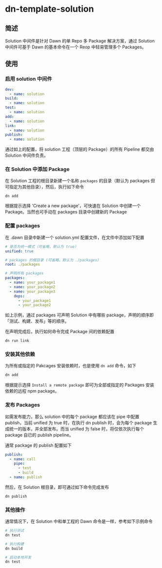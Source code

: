 # dn-template-solution

## 简述

Solution 中间件是针对 Dawn 的单 Repo 多 Package 解决方案，通过 Solution 中间件可基于 Dawn 的基本命令在一个 Reop 中轻易管理多个 Packages。

## 使用

### 启用 solution 中间件

```yml
dev:
  - name: solution
build:
  - name: solution
test:
  - name: solution
add:
  - name: solution
link:
  - name: solution
publish:
  - name: solution
```

通过如上的配置，将 solution 工程（顶层的 Package）的所有 Pipeline 都交由 Solution 中间件负责。

### 在 Solution 中添加 Package

在 Solution 工程的根目录新建一个名称 `packages` 的目录（默认为 packages 但可指定为其他目录），然后，执行如下命令
```
dn add 
```

根据提示选择 'Create a new package'，可快速在 Solution 中创建一个 Package。当然也可手动在 packages 目录中创建新的 Package

### 配置 packages

在 .dawn 目录中新建一个 solution.yml 配置文件，在文件中添加如下配置

```yml
# 是否为统一模式（可省略，默认为 true）
unified: true

# packages 的根目录 (可省略，默认为 ./packages)
root: ./packages

# 声明所有 packages
packages:
  - name: your_package1
  - name: your_package2
  - name: your_package3
    deps:
      - your_package1
      - your_package2
```

如上示例，通过 packages 可声明 Solution 中有哪些 package，声明的顺序即「测试、构建、发布」等的顺序。

在声明完成后，执行如何命令完成 Package 间的依赖配置

```bash
dn run link
```

### 安装其他依赖

为所有或指定的 Pakcages 安装依赖时，也是使用 `dn add` 命令，如下

```bash
dn add
```

根据提示选择 `Install a remote package` 即可为全部或指定的 Packages 安装依赖的远程 npm package。

### 发布 Packages

如需发布能力，那么 solution 中的每个 package 都应该在 pipe 中配置 publish，当前 unified 为 true 时，在执行 dn publish 时，会为每个 package 生成统一的版本，并全部发布。而当 unified 为 false 时，将仅依次执行每个 package 自已的 publish pipeline。

通常 package 的 publish 配置如下

```yml
publish:
  - name: call
    pipe:
      - test
      - build
  - name: publish 
```

然后，在 Solution 根目录，即可通过如下命令完成发布

```bash
dn publish
```

### 其他操作 

通常情况下，在 Solution 中和单工程的 Dawn 命令是一样，参考如下示例命令

```bash
# 执行测试
dn test

# 执行构建
dn build

# 启动本地开发
dn test
```

